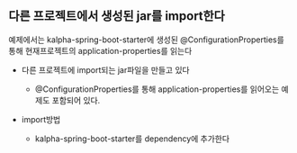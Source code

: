 ## 다른 프로젝트에서 생성된 jar를 import한다
예제에서는 kalpha-spring-boot-starter에 생성된 @ConfigurationProperties를 통해 현재프로젝트의 application-properties를 읽는다

* 다른 프로젝트에 import되는 jar파일을 만들고 있다
	* @ConfigurationProperties를 통해 application-properties를 읽어오는 예제도 포함되어 있다.

* import방법
	* kalpha-spring-boot-starter를 dependency에 추가한다